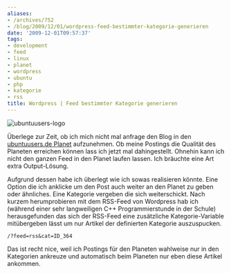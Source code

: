 ```yaml
---
aliases:
- /archives/752
- /blog/2009/12/01/wordpress-feed-bestimmter-kategorie-generieren
date: '2009-12-01T09:57:37'
tags:
- development
- feed
- linux
- planet
- wordpress
- ubuntu
- php
- kategorie
- rss
title: Wordpress | Feed bestimmter Kategorie generieren
---
```


![ubuntuusers-logo](/uploads/2009/12/ubuntuusers-logo.serendipityThumb.png)

Überlege zur Zeit, ob ich mich nicht mal anfrage den Blog in den
[ubuntuusers.de Planet](http://planet.ubuntuusers.de) aufzunehmen. Ob meine
Postings die Qualität des Planeten erreichen können lass ich jetzt mal
dahingestellt.  Ohnehin kann ich nicht den ganzen Feed in den Planet laufen
lassen. Ich bräuchte eine Art extra Output-Lösung.

Aufgrund dessen habe ich überlegt wie ich sowas realisieren könnte. Eine
Option die ich anklicke um den Post auch weiter an den Planet zu geben oder
ähnliches. Eine Kategorie vergeben die sich weiterschickt. Nach kurzem
herumprobieren mit dem RSS-Feed von Wordpress hab ich (während einer sehr
langweiligen C++ Programmierstunde in der Schule) herausgefunden das sich
der RSS-Feed eine zusätzliche Kategorie-Variable mitübergeben lässt um nur
Artikel der definierten Kategorie auszuspucken.

    /?feed=rss&cat=ID_364

Das ist recht nice, weil ich Postings für den Planeten wahlweise nur in den
Kategorien ankreuze und automatisch beim Planeten nur eben diese Artikel
ankommen.
